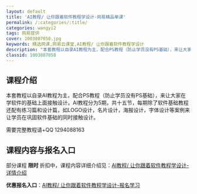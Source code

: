 ```yaml
---
layout: default
title: 'AI教程/ 让你跟着软件教程学设计-网易精品单课'
permalink: /:categories/:title/
categories: wangyi2
tags: 网易提供
cover: 1003807058.jpg
keywords: 精选网课,网易云课堂,AI教程/ 让你跟着软件教程学设计
description: "本套教程以自录AI教程为主，配合PS教程（防止学员没有PS基础），来让大家在学软件的基础上面接触设计。AI教程分为5期，共十五节，每期除了软件基础教程还配有练习篇和设计篇，如LOGO设计，名"
classid: 1003807058
---
```


## 课程介绍

本套教程以自录AI教程为主，配合PS教程（防止学员没有PS基础），来让大家在学软件的基础上面接触设计。AI教程分为5期，共十五节，每期除了软件基础教程还配有练习篇和设计篇，如LOGO设计，名片设计，海报设计，字体设计等案例来让学员在巩固软件基础的同时接触设计。

需要完整教程请+QQ 1294088163

## 课程内容与报名入口

部分课程 **限时** 折扣中，课程内容详细介绍见：[AI教程/ 让你跟着软件教程学设计-详情介绍](https://study.163.com/course/introduction/1003807058.htm?share=1&shareId=1025206652&utm_campaign=share&utm_medium=iphoneShare&utm_source=&utm_u=1025206652)

**优惠报名入口**：[AI教程/ 让你跟着软件教程学设计-报名学习](https://study.163.com/course/introduction/1003807058.htm?share=1&shareId=1025206652&utm_campaign=share&utm_medium=iphoneShare&utm_source=&utm_u=1025206652)

